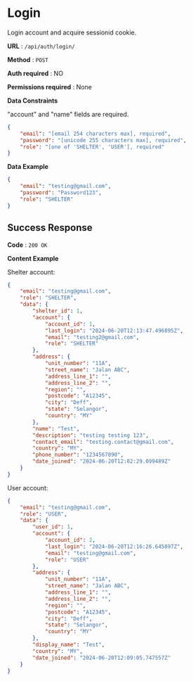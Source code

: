 # Login

Login account and acquire sessionid cookie.

**URL** : `/api/auth/login/`

**Method** : `POST`

**Auth required** : NO

**Permissions required** : None

**Data Constraints**

"account" and "name" fields are required.

```json
{
    "email": "[email 254 characters max], required",
    "password": "[unicode 255 characters max], required",
    "role": "[one of 'SHELTER', 'USER'], required"
}
```

**Data Example**

```json
{
    "email": "testing@gmail.com",
    "password": "Password123",
    "role": "SHELTER"
}
```

## Success Response

**Code** : `200 OK`

**Content Example**

Shelter account:
```json
{
    "email": "testing@gmail.com",
    "role": "SHELTER",
    "data": {
        "shelter_id": 1,
        "account": {
            "account_id": 1,
            "last_login": "2024-06-20T12:13:47.496895Z",
            "email": "testing2@gmail.com",
            "role": "SHELTER"
        },
        "address": {
            "unit_number": "11A",
            "street_name": "Jalan ABC",
            "address_line_1": "",
            "address_line_2": "",
            "region": "",
            "postcode": "A12345",
            "city": "Deff",
            "state": "Selangor",
            "country": "MY"
        },
        "name": "Test",
        "description": "testing testing 123",
        "contact_email": "testing.contact@gmail.com",
        "country": "MY",
        "phone_number": "1234567890",
        "date_joined": "2024-06-20T12:02:29.099489Z"
    }
}
```

User account:
```json
{
    "email": "testing@gmail.com",
    "role": "USER",
    "data": {
        "user_id": 1,
        "account": {
            "account_id": 2,
            "last_login": "2024-06-20T12:16:26.645097Z",
            "email": "testing@gmail.com",
            "role": "USER"
        },
        "address": {
            "unit_number": "11A",
            "street_name": "Jalan ABC",
            "address_line_1": "",
            "address_line_2": "",
            "region": "",
            "postcode": "A12345",
            "city": "Deff",
            "state": "Selangor",
            "country": "MY"
        },
        "display_name": "Test",
        "country": "MY",
        "date_joined": "2024-06-20T12:09:05.747557Z"
    }
}
```